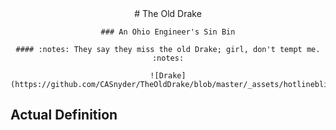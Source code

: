 <div align="center">
	# The Old Drake

	### An Ohio Engineer's Sin Bin

	#### :notes: They say they miss the old Drake; girl, don't tempt me. :notes:

	![Drake](https://github.com/CASnyder/TheOldDrake/blob/master/_assets/hotlinebling.png)
</div>


## Actual Definition
